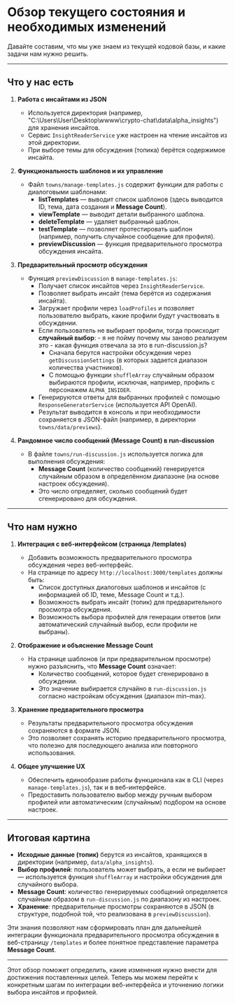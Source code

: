 # Обзор текущего состояния и необходимых изменений

Давайте составим, что мы уже знаем из текущей кодовой базы, и какие задачи нам нужно решить.

---

## Что у нас есть

1. **Работа с инсайтами из JSON**
   - Используется директория (например, "C:\Users\User\Desktop\wwww\crypto-chat\data\alpha_insights") для хранения инсайтов.
   - Сервис `InsightReaderService` уже настроен на чтение инсайтов из этой директории.
   - При выборе темы для обсуждения (топика) берётся содержимое инсайта.

2. **Функциональность шаблонов и их управление**
   - Файл `towns/manage-templates.js` содержит функции для работы с диалоговыми шаблонами:
     - **listTemplates** — выводит список шаблонов (здесь выводится ID, тема, дата создания и **Message Count**).
     - **viewTemplate** — выводит детали выбранного шаблона.
     - **deleteTemplate** — удаляет выбранный шаблон.
     - **testTemplate** — позволяет протестировать шаблон (например, получить случайное сообщение для профиля).
     - **previewDiscussion** — функция предварительного просмотра обсуждения инсайта.

3. **Предварительный просмотр обсуждения**
   - Функция `previewDiscussion` в `manage-templates.js`:
     - Получает список инсайтов через `InsightReaderService`.
     - Позволяет выбрать инсайт (тема берётся из содержания инсайта).
     - Загружает профили через `loadProfiles` и позволяет пользователю выбрать, какие профили будут участвовать в обсуждении.
     - Если пользователь не выбирает профили, тогда происходит **случайный выбор**: - я не пойму почему мы заново реализуем это - какая функция отвечала за это в run-discussion.js?
       - Сначала берутся настройки обсуждения через `getDiscussionSettings` (в которых задается диапазон количества участников).
       - С помощью функции `shuffleArray` случайным образом выбираются профили, исключая, например, профиль с персонажем `ALPHA_INSIDER`.
     - Генерируются ответы для выбранных профилей с помощью `ResponseGeneratorService` (используется API OpenAI).
     - Результат выводится в консоль и при необходимости сохраняется в JSON-файл (например, в директории `towns/data/previews`).

4. **Рандомное число сообщений (Message Count) в run-discussion**
   - В файле `towns/run-discussion.js` используется логика для выполнения обсуждения:
     - **Message Count** (количество сообщений) генерируется случайным образом в определённом диапазоне (на основе настроек обсуждения).
     - Это число определяет, сколько сообщений будет сгенерировано для обсуждения.

---

## Что нам нужно

1. **Интеграция с веб-интерфейсом (страница /templates)**
   - Добавить возможность предварительного просмотра обсуждения через веб-интерфейс.
   - На странице по адресу `http://localhost:3000/templates` должны быть:
     - Список доступных диалоговых шаблонов и инсайтов (с информацией об ID, теме, Message Count и т.д.).
     - Возможность выбрать инсайт (топик) для предварительного просмотра обсуждения.
     - Возможность выбора профилей для генерации ответов (или автоматический случайный выбор, если профили не выбраны).

2. **Отображение и объяснение Message Count**
   - На странице шаблонов (и при предварительном просмотре) нужно разъяснить, что **Message Count** означает:
     - Количество сообщений, которое будет сгенерировано в обсуждении.
     - Это значение выбирается случайно в `run-discussion.js` согласно настройкам обсуждения (диапазон min–max).
   
3. **Хранение предварительного просмотра**
   - Результаты предварительного просмотра обсуждения сохраняются в формате JSON.
   - Это позволяет сохранять историю предварительного просмотра, что полезно для последующего анализа или повторного использования.

4. **Общее улучшение UX**
   - Обеспечить единообразие работы функционала как в CLI (через `manage-templates.js`), так и в веб-интерфейсе.
   - Предоставить пользователю выбор между ручным выбором профилей или автоматическим (случайным) подбором на основе настроек.

---

## Итоговая картина

- **Исходные данные (топик)** берутся из инсайтов, хранящихся в директории (например, `data/alpha_insights`).
- **Выбор профилей**: пользователь может выбрать, а если не выбирает — используется функция `shuffleArray` и настройки обсуждения для случайного выбора.
- **Message Count**: количество генерируемых сообщений определяется случайным образом в `run-discussion.js` по диапазону из настроек.
- **Хранение**: предварительные просмотры сохраняются в JSON (в структуре, подобной той, что реализована в `previewDiscussion`).

Эти знания позволяют нам сформировать план для дальнейшей интеграции функционала предварительного просмотра обсуждения в веб-страницу `/templates` и более понятное представление параметра **Message Count**.

---

Этот обзор поможет определить, какие изменения нужно внести для достижения поставленных целей. Теперь мы можем перейти к конкретным шагам по интеграции веб-интерфейса и уточнению логики выбора инсайтов и профилей.